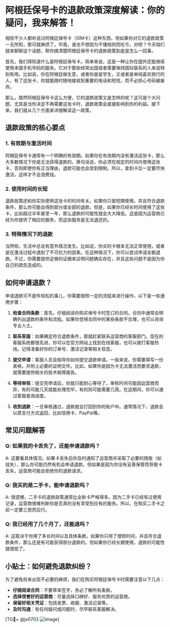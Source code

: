 # 阿根廷保号卡的退款政策深度解读：你的疑问，我来解答！

相信不少人都听说过阿根廷保号卡（SIM卡）这种东西，但如果你对它的退款政策一无所知，那可就麻烦了。毕竟，谁也不想因为不懂规则而吃亏，对吧？今天咱们就来聊聊这个话题，帮你搞清楚阿根廷保号卡的退款政策到底是怎么一回事。

首先，我们得知道什么是阿根廷保号卡。简单来说，这是一种让你在国外还能继续使用本国手机号码的服务。它对于那些经常出国或者需要保持国际联系的人来说特别有用。比如说，你在阿根廷做生意，或者你是留学生，又或者是单纯喜欢旅行的人，有了这张卡，你就能随时随地接收到重要的电话和短信，而不必担心号码被废弃。

那么，既然阿根廷保号卡这么方便，它的退款政策又是怎样的呢？这可是个大问题，尤其是当你决定不再需要这张卡时，退款政策会直接影响到你的利益。接下来，我们就从几个方面来详细解读这一政策。

## 退款政策的核心要点

### 1. 有效期与激活时间
阿根廷保号卡通常有一个明确的有效期。如果你在有效期内没有激活这张卡，那么大多数情况下你是无法获得退款的。换句话说，你必须在规定的时间内使用这张卡，否则即使你有正当理由，退款可能也会受到限制。所以，拿到卡后一定要尽快激活，这样才不会浪费钱。

### 2. 使用时间的长短
退款政策还和你实际使用这张卡的时间有关。如果你只是短期使用，并且符合退款条件，那么你可能会得到部分或全部的退款。但是，如果你已经长时间使用了这张卡，比如超过半年甚至一年，那么退款的可能性就会大大降低。这是因为运营商已经为你提供了相应的服务，而这些服务是无法退还的。

### 3. 特殊情况下的退款
当然啦，生活中总会有意外情况发生。比如说，你买的卡根本无法正常使用，或者是在激活过程中遇到了不可抗力的因素。在这种情况下，你可以尝试申请全额退款。不过，你需要提供足够的证据来证明问题确实存在，并且这些问题不是因为你自己的疏忽造成的。

## 如何申请退款？

申请退款可不是件轻松的事儿，你需要按照一定的流程来进行操作。以下是一些通用步骤：

1. **检查合同条款**：首先，仔细阅读你购买保号卡时签订的合同。合同中通常会明确列出退款的条件和流程。如果你觉得合同中的某些条款不合理，也可以咨询专业人士。

2. **联系客服**：如果确定符合退款条件，那就赶紧联系运营商的客服部门。现在的客服系统都很先进，你可以在官方网站上找到在线客服，也可以拨打客服热线。记得准备好你的订单号、激活记录等相关信息。

3. **提交申请**：客服人员会指导你如何提交退款申请。一般来说，你需要填写一份表格，并附上必要的证明文件。比如，如果你是因为卡无法激活而要求退款，就需要提供相关的技术故障报告。

4. **等待审核**：提交完申请后，你就只能耐心等待了。审核时间可能因运营商而异，有的可能几天就能处理完毕，有的则可能需要几周。在这期间，你可以通过客服查询进度。

5. **收到退款**：一旦审核通过，退款就会打回到你的账户中。通常情况下，退款会以原支付方式返回，比如信用卡、PayPal等。

## 常见问题解答

### Q: 如果我的卡丢失了，还能申请退款吗？
A: 这要看具体情况。如果卡丢失后你及时通知了运营商并采取了必要的措施（如挂失），那么你可能仍然有机会申请退款。但如果是因为你没有妥善保管而导致卡丢失，运营商可能会拒绝你的退款请求。

### Q: 我买的是二手卡，能申请退款吗？
A: 很遗憾，二手卡的退款政策通常比全新卡严格得多。因为二手卡已经有过使用记录，运营商很难判断你是否真的没有享受到应有的服务。所以，在购买二手卡之前一定要三思而后行。

### Q: 我已经用了几个月了，还能退吗？
A: 这取决于你用了多长时间以及具体条款。如果你只用了很短时间，并且符合退款条件，那么还是有可能获得部分退款的。但如果你已经长期使用，退款的可能性就很低了。

## 小贴士：如何避免退款纠纷？

为了避免将来出现不必要的麻烦，我们在购买阿根廷保号卡时需要注意以下几点：

- **仔细阅读合同**：不要草率签字，务必了解所有条款。
- **选择信誉好的运营商**：尽量选择口碑好、服务优质的运营商。
- **保留好相关凭证**：包括发票、收据、激活记录等。
- **及时沟通**：有任何疑问或问题时，尽早联系客服解决。

[TG💪+ @jx0703 ![Image](https://github.com/user-attachments/assets/dbca1d08-cadb-493c-b0ec-ad6f7a83f270)]